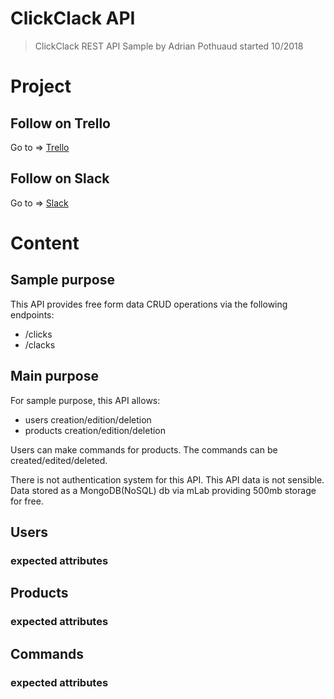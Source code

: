
# ClickClack API

>ClickClack
>REST API Sample by Adrian Pothuaud
>started 10/2018

# Project

## Follow on Trello

Go to => [Trello](https://trello.com/b/wOOQWZMS/sample-api)

## Follow on Slack

Go to => [Slack](https://clickclack-api.slack.com/messages)

# Content

## Sample purpose

This API provides free form data CRUD operations via the following endpoints:

- /clicks
- /clacks

## Main purpose

For sample purpose, this API allows:

- users creation/edition/deletion
- products creation/edition/deletion

Users can make commands for products.
The commands can be created/edited/deleted.

There is not authentication system for this API.
This API data is not sensible.
Data stored as a MongoDB(NoSQL) db via mLab providing 500mb storage for free.

## Users

### expected attributes

## Products

### expected attributes

## Commands

### expected attributes